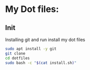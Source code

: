 # My Dot files:

## Init
Installing git and run install my dot files
```bash
sudo apt install -y git
git clone 
cd dotfiles
sudo bash -c "$(cat install.sh)"
```